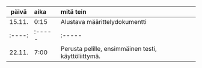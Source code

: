 | päivä | aika | mitä tein  |
| :----:|:-----| :-----|
| 15.11. | 0:15    | Alustava määrittelydokumentti |
| :----:|:-----| :-----|
| 22.11. | 7:00    | Perusta pelille, ensimmäinen testi, käyttöliittymä. |


